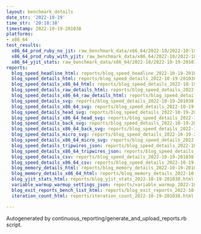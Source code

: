 ```yaml
---
layout: benchmark_details
date_str: '2022-10-19'
time_str: '20:10:38'
timestamp: 2022-10-19-201038
platforms:
- x86_64
test_results:
  x86_64_prod_ruby_no_jit: raw_benchmark_data/x86_64/2022-10/2022-10-19-201038_basic_benchmark_x86_64_prod_ruby_no_jit.json
  x86_64_prod_ruby_with_yjit: raw_benchmark_data/x86_64/2022-10/2022-10-19-201038_basic_benchmark_x86_64_prod_ruby_with_yjit.json
  x86_64_yjit_stats: raw_benchmark_data/x86_64/2022-10/2022-10-19-201038_basic_benchmark_x86_64_yjit_stats.json
reports:
  blog_speed_headline_html: reports/blog_speed_headline_2022-10-19-201038.html
  blog_speed_details_html: reports/blog_speed_details_2022-10-19-201038.html
  blog_speed_details_x86_64_html: reports/blog_speed_details_2022-10-19-201038.x86_64.html
  blog_speed_details_raw_details_html: reports/blog_speed_details_2022-10-19-201038.raw_details.html
  blog_speed_details_x86_64_raw_details_html: reports/blog_speed_details_2022-10-19-201038.x86_64.raw_details.html
  blog_speed_details_svg: reports/blog_speed_details_2022-10-19-201038.svg
  blog_speed_details_x86_64_svg: reports/blog_speed_details_2022-10-19-201038.x86_64.svg
  blog_speed_details_head_svg: reports/blog_speed_details_2022-10-19-201038.head.svg
  blog_speed_details_x86_64_head_svg: reports/blog_speed_details_2022-10-19-201038.x86_64.head.svg
  blog_speed_details_back_svg: reports/blog_speed_details_2022-10-19-201038.back.svg
  blog_speed_details_x86_64_back_svg: reports/blog_speed_details_2022-10-19-201038.x86_64.back.svg
  blog_speed_details_micro_svg: reports/blog_speed_details_2022-10-19-201038.micro.svg
  blog_speed_details_x86_64_micro_svg: reports/blog_speed_details_2022-10-19-201038.x86_64.micro.svg
  blog_speed_details_tripwires_json: reports/blog_speed_details_2022-10-19-201038.tripwires.json
  blog_speed_details_x86_64_tripwires_json: reports/blog_speed_details_2022-10-19-201038.x86_64.tripwires.json
  blog_speed_details_csv: reports/blog_speed_details_2022-10-19-201038.csv
  blog_speed_details_x86_64_csv: reports/blog_speed_details_2022-10-19-201038.x86_64.csv
  blog_memory_details_html: reports/blog_memory_details_2022-10-19-201038.html
  blog_memory_details_x86_64_html: reports/blog_memory_details_2022-10-19-201038.x86_64.html
  blog_yjit_stats_html: reports/blog_yjit_stats_2022-10-19-201038.html
  variable_warmup_warmup_settings_json: reports/variable_warmup_2022-10-19-201038.warmup_settings.json
  blog_exit_reports_bench_list_html: reports/blog_exit_reports_2022-10-19-201038.bench_list.html
  iteration_count_html: reports/iteration_count_2022-10-19-201038.html

---
```

Autogenerated by continuous_reporting/generate_and_upload_reports.rb script.
